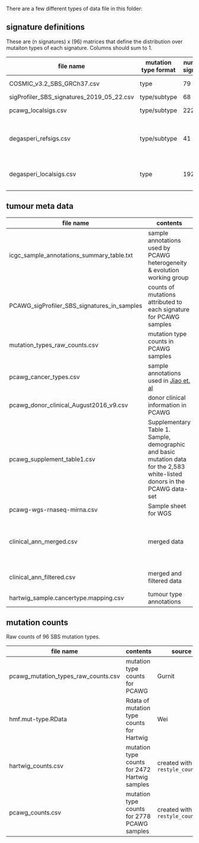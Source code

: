 There are a few different types of data file in this folder:

## signature definitions

These are (n signatures) x (96) matrices that define the distribution over mutaiton types of each signature. Columns should sum to 1.

file name | mutation type format | number of signatures |  source  
---       |  ---          | ---                  | --- 
COSMIC_v3.2_SBS_GRCh37.csv | type | 79 | [COSMIC database](https://cancer.sanger.ac.uk/signatures/downloads/)
sigProfiler_SBS_signatures_2019_05_22.csv | type/subtype | 68 | [syn11738319](https://www.synapse.org/#!Synapse:syn11738319)
pcawg_localsigs.csv | type/subtype | 222 | modified from [syn11853232](https://www.synapse.org/#!Synapse:syn11853232)
degasperi_refsigs.csv | type/subtype | 41 | modified from [Degasperi et. al 2020](https://doi.org/10.1038/s43018-020-0027-5) supplementary table 4
degasperi_localsigs.csv | type | 192 | [Degasperi et. al 2020](https://doi.org/10.1038/s43018-020-0027-5) supplementary table 2


## tumour meta data

file name | contents |  source  
---       |  ---        | --- 
icgc_sample_annotations_summary_table.txt | sample annotations used by PCAWG heterogeneity & evolution working group | [ICGC data portal](https://dcc.icgc.org/releases/PCAWG/evolution_and_heterogeneity)
PCAWG_sigProfiler_SBS_signatures_in_samples | counts of mutations attributed to each signature for PCAWG samples | [syn11738669.7](https://www.synapse.org/#!Synapse:syn11738669.7)
mutation_types_raw_counts.csv| mutation type counts in PCAWG samples | modified from [syn7357330](https://www.synapse.org/#!Synapse:syn7357330)
pcawg_cancer_types.csv | sample annotations used in [Jiao et. al](https://doi.org/10.1038/s41467-019-13825-8) | modified from [z-scores file](https://github.com/ICGC-TCGA-PanCancer/TumorType-WGS/blob/master/pcawg_mutations_types.csv)
pcawg_donor_clinical_August2016_v9.csv | donor clinical information in PCAWG | [ICGC data portal](https://dcc.icgc.org/releases/PCAWG/clinical_and_histology/)
pcawg_supplement_table1.csv | Supplementary Table 1. Sample, demographic and basic mutation data for the 2,583 white-listed donors in the PCAWG data-set | [PCAWG paper](https://doi.org/10.1038/s41586-020-1969-6)
pcawg-wgs-rnaseq-mirna.csv | Sample sheet for WGS | [ICGC data portal](https://dcc.icgc.org/releases/PCAWG/donors_and_biospecimens/)
clinical_ann_merged.csv | merged data | created with `merge_clinical_ann.py`, combines  icgc_sample_annotations_summary_table.txt, pcawg_supplement_table1.csv, pcawg_donor_clinical_August2016_v9.csv (in that priority order)
clinical_ann_filtered.csv | merged and filtered data | created with `filter_clinical_ann.py`, subsets to select columns and uses aliquot ids to identify rows
hartwig_sample.cancertype.mapping.csv | tumour type annotations | Wei

## mutation counts

Raw counts of 96 SBS mutation types. 

file name | contents |  source  
---       |  ---        | --- 
pcawg_mutation_types_raw_counts.csv | mutation type counts for PCAWG | Gurnit
hmf.mut-type.RData | Rdata of mutation type counts for Hartwig | Wei
hartwig_counts.csv | mutation type counts for 2472 Hartwig samples | created with `restyle_counts.R` 
pcawg_counts.csv | mutation type counts for 2778 PCAWG samples | created with `restyle_counts.R` 